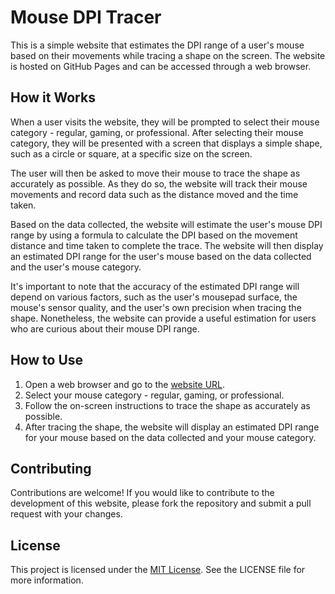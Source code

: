 # Mouse DPI Tracer

This is a simple website that estimates the DPI range of a user's mouse based on their movements while tracing a shape on the screen. The website is hosted on GitHub Pages and can be accessed through a web browser.

## How it Works

When a user visits the website, they will be prompted to select their mouse category - regular, gaming, or professional. After selecting their mouse category, they will be presented with a screen that displays a simple shape, such as a circle or square, at a specific size on the screen.

The user will then be asked to move their mouse to trace the shape as accurately as possible. As they do so, the website will track their mouse movements and record data such as the distance moved and the time taken.

Based on the data collected, the website will estimate the user's mouse DPI range by using a formula to calculate the DPI based on the movement distance and time taken to complete the trace. The website will then display an estimated DPI range for the user's mouse based on the data collected and the user's mouse category.

It's important to note that the accuracy of the estimated DPI range will depend on various factors, such as the user's mousepad surface, the mouse's sensor quality, and the user's own precision when tracing the shape. Nonetheless, the website can provide a useful estimation for users who are curious about their mouse DPI range.

## How to Use

1. Open a web browser and go to the [website URL](https://arwindpianist.github.io/dpi-tracer/).
2. Select your mouse category - regular, gaming, or professional.
3. Follow the on-screen instructions to trace the shape as accurately as possible.
4. After tracing the shape, the website will display an estimated DPI range for your mouse based on the data collected and your mouse category.

## Contributing

Contributions are welcome! If you would like to contribute to the development of this website, please fork the repository and submit a pull request with your changes.

## License

This project is licensed under the [MIT License](https://github.com/Arwindpianist/dpi-tracer/blob/main/LICENCE.md). See the LICENSE file for more information.
